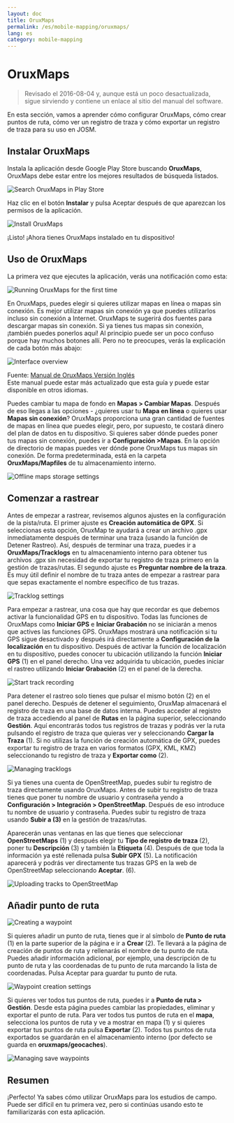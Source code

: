 ```yaml
---
layout: doc
title: OruxMaps
permalink: /es/mobile-mapping/oruxmaps/
lang: es
category: mobile-mapping
---
```


OruxMaps
===============

> Revisado el 2016-08-04 y, aunque está un poco desactualizada, sigue sirviendo y contiene un enlace al sitio del manual del software.

En esta sección, vamos a aprender cómo configurar OruxMaps, cómo crear puntos de ruta, cómo ver un registro de traza y cómo exportar un registro de traza para su uso en JOSM.  

​Instalar OruxMaps
------------------

Instala la aplicación desde Google Play Store buscando **OruxMaps**, OruxMaps debe estar entre los mejores resultados de búsqueda listados.  

![Search OruxMaps in Play Store][]

Haz clic en el botón **Instalar** y pulsa Aceptar después de que aparezcan los permisos de la aplicación.  

![Install OruxMaps][]

¡Listo! ¡Ahora tienes OruxMaps instalado en tu dispositivo!  

Uso de OruxMaps
--------------------

La primera vez que ejecutes la aplicación, verás una notificación como esta:  

![Running OruxMaps for the first time][]

En OruxMaps, puedes elegir si quieres utilizar mapas en línea o mapas sin conexión. Es mejor utilizar mapas sin conexión ya que puedes utilizarlos incluso sin conexión a Internet. OruxMaps te sugerirá dos fuentes para descargar mapas sin conexión. Si ya tienes tus mapas sin conexión, ¡también puedes ponerlos aquí! Al principio puede ser un poco confuso porque hay muchos botones allí. Pero no te preocupes, verás la explicación de cada botón más abajo:  

![Interface overview][]

Fuente: [Manual de OruxMaps Versión Inglés](http://www.google.com/url?q=http%3A%2F%2Fwww.oruxmaps.com%2Foruxmapsmanual_en.pdf&sa=D&sntz=1&usg=AFQjCNFY7Tk-Gzz9NFKy9WOsnfnn8x3Kwg)  
Este manual puede estar más actualizado que esta guía y puede estar disponible en otros idiomas.  

Puedes cambiar tu mapa de fondo en **Mapas \> Cambiar Mapas**. Después de eso llegas a las opciones - ¿quieres usar tu **Mapa en línea** o quieres usar
**Mapas sin conexión**? OruxMaps proporciona una gran cantidad de fuentes de mapas en línea que puedes elegir, pero, por supuesto, te costará dinero del plan de datos en tu dispositivo. Si quieres saber dónde puedes poner tus mapas sin conexión, puedes ir a **Configuración \>Mapas**. En la opción de directorio de mapas puedes ver dónde pone OruxMaps tus
mapas sin conexión. De forma predeterminada, está en la carpeta **OruxMaps/Mapfiles** de tu almacenamiento interno.  

![Offline maps storage settings][]

Comenzar a rastrear
--------------

Antes de empezar a rastrear, revisemos algunos ajustes en la configuración de la pista/ruta. El primer ajuste es **Creación automática de GPX**. Si seleccionas esta opción, OruxMap te ayudará a crear un archivo .gpx inmediatamente después de terminar una traza (usando la función de Detener Rastreo). Así, después de terminar una traza, puedes ir a **OruxMaps/Tracklogs** en tu almacenamiento interno para obtener tus archivos .gpx sin necesidad de exportar tu registro de traza primero en la gestión de trazas/rutas. El segundo ajuste es **Preguntar nombre de la traza**. Es muy útil definir el nombre de tu traza antes de empezar a rastrear para que sepas exactamente el nombre específico de tus trazas.  

![Tracklog settings][]

Para empezar a rastrear, una cosa que hay que recordar es que debemos activar la funcionalidad GPS en tu dispositivo. Todas las funciones de OruxMaps como **Iniciar GPS** e **Iniciar Grabación** no se iniciarán a menos que actives las funciones GPS. OruxMaps mostrará una notificación si tu GPS sigue desactivado y después irá directamente a **Configuración de la localización** en tu dispositivo. Después de activar la función de localización en tu dispositivo, puedes conocer tu ubicación utilizando la función **Iniciar GPS** (1) en el panel derecho. Una vez adquirida tu ubicación, puedes iniciar el rastreo utilizando **Iniciar Grabación** (2) en el panel de la derecha.  

![Start track recording][]

Para detener el rastreo solo tienes que pulsar el mismo botón (2) en el panel derecho. Después de detener el seguimiento, OruxMap almacenará el registro de traza en una base de datos interna. Puedes acceder al registro de traza accediendo al panel de **Rutas** en la página superior, seleccionando **Gestión**. Aquí encontrarás todos tus registros de trazas y podrás ver la ruta pulsando el registro de traza que quieras ver y seleccionando **Cargar la Traza** (1). Si no utilizas la función de creación automática de GPX, puedes exportar tu registro de traza en varios formatos (GPX, KML, KMZ) seleccionando tu registro de traza y **Exportar como** (2).  

![Managing tracklogs][]

Si ya tienes una cuenta de OpenStreetMap, puedes subir tu registro de traza directamente usando OruxMaps. Antes de subir tu registro de traza tienes que poner tu nombre de usuario y contraseña yendo a **Configuración \> Integración \> OpenStreetMap**. Después de eso introduce tu nombre de usuario y contraseña. Puedes subir tu registro de traza usando **Subir a (3)** en la gestión de trazas/rutas.  

Aparecerán unas ventanas en las que tienes que seleccionar **OpenStreetMaps** (1) y después elegir tu **Tipo de registro de traza** (2), poner tu **Descripción** (3) y también la **Etiqueta** (4). Después de que toda la información ya esté rellenada pulsa **Subir GPX** (5). La notificación aparecerá y podrás ver directamente tus trazas GPS en la web de OpenStreetMap seleccionando **Aceptar**. (6).  

![Uploading tracks to OpenStreetMap][]

Añadir punto de ruta
---------------------

![Creating a waypoint][]

Si quieres añadir un punto de ruta, tienes que ir al símbolo de **Punto de ruta** (1) en la parte superior de la página e ir a **Crear** (2). Te llevará a la página de creación de puntos de ruta y rellenarás el nombre de tu punto de ruta. Puedes añadir información adicional, por ejemplo, una descripción de tu punto de ruta y las coordenadas de tu punto de ruta marcando la lista de coordenadas. Pulsa Aceptar para guardar tu punto de ruta.  

![Waypoint creation settings][]

Si quieres ver todos tus puntos de ruta, puedes ir a **Punto de ruta \> Gestión**. Desde esta página puedes cambiar las propiedades, eliminar y exportar el punto de ruta. Para ver todos tus puntos de ruta en el **mapa**, selecciona los puntos de ruta y ve a mostrar en mapa (1) y si quieres exportar tus puntos de ruta pulsa **Exportar** (2). Todos tus puntos de ruta exportados se guardarán en el almacenamiento interno (por defecto se guarda en **oruxmaps/geocaches**).  

![Managing save waypoints][]

Resumen
-----------

¡Perfecto! Ya sabes cómo utilizar OruxMaps para los estudios de campo. Puede ser difícil en tu primera vez, pero si continúas usando esto te familiarizarás con esta aplicación.  

[Search OruxMaps in Play Store]: /images/mobile-mapping/oruxmaps_image00.png
[Install OruxMaps]: /images/mobile-mapping/oruxmaps_image03.png
[Running OruxMaps for the first time]: /images/mobile-mapping/oruxmaps_image01.png
[Interface overview]: /images/mobile-mapping/oruxmaps_image09.png
[Offline maps storage settings]: /images/mobile-mapping/oruxmaps_image06.png
[Tracklog settings]: /images/mobile-mapping/oruxmaps_image11.png
[Start track recording]: /images/mobile-mapping/oruxmaps_image02.png
[Managing tracklogs]: /images/mobile-mapping/oruxmaps_image10.png
[Uploading tracks to OpenStreetMap]: /images/mobile-mapping/oruxmaps_image05.png
[Creating a waypoint]: /images/mobile-mapping/oruxmaps_image07.png
[Waypoint creation settings]: /images/mobile-mapping/oruxmaps_image08.png
[Managing save waypoints]: /images/mobile-mapping/oruxmaps_image04.png